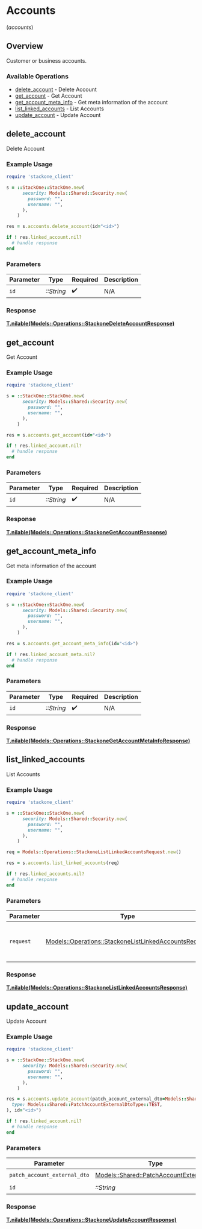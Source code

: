 # Accounts
(*accounts*)

## Overview

Customer or business accounts.

### Available Operations

* [delete_account](#delete_account) - Delete Account
* [get_account](#get_account) - Get Account
* [get_account_meta_info](#get_account_meta_info) - Get meta information of the account
* [list_linked_accounts](#list_linked_accounts) - List Accounts
* [update_account](#update_account) - Update Account

## delete_account

Delete Account

### Example Usage

```ruby
require 'stackone_client'

s = ::StackOne::StackOne.new(
      security: Models::Shared::Security.new(
        password: "",
        username: "",
      ),
    )

res = s.accounts.delete_account(id="<id>")

if ! res.linked_account.nil?
  # handle response
end

```

### Parameters

| Parameter          | Type               | Required           | Description        |
| ------------------ | ------------------ | ------------------ | ------------------ |
| `id`               | *::String*         | :heavy_check_mark: | N/A                |

### Response

**[T.nilable(Models::Operations::StackoneDeleteAccountResponse)](../../models/operations/stackonedeleteaccountresponse.md)**



## get_account

Get Account

### Example Usage

```ruby
require 'stackone_client'

s = ::StackOne::StackOne.new(
      security: Models::Shared::Security.new(
        password: "",
        username: "",
      ),
    )

res = s.accounts.get_account(id="<id>")

if ! res.linked_account.nil?
  # handle response
end

```

### Parameters

| Parameter          | Type               | Required           | Description        |
| ------------------ | ------------------ | ------------------ | ------------------ |
| `id`               | *::String*         | :heavy_check_mark: | N/A                |

### Response

**[T.nilable(Models::Operations::StackoneGetAccountResponse)](../../models/operations/stackonegetaccountresponse.md)**



## get_account_meta_info

Get meta information of the account

### Example Usage

```ruby
require 'stackone_client'

s = ::StackOne::StackOne.new(
      security: Models::Shared::Security.new(
        password: "",
        username: "",
      ),
    )

res = s.accounts.get_account_meta_info(id="<id>")

if ! res.linked_account_meta.nil?
  # handle response
end

```

### Parameters

| Parameter          | Type               | Required           | Description        |
| ------------------ | ------------------ | ------------------ | ------------------ |
| `id`               | *::String*         | :heavy_check_mark: | N/A                |

### Response

**[T.nilable(Models::Operations::StackoneGetAccountMetaInfoResponse)](../../models/operations/stackonegetaccountmetainforesponse.md)**



## list_linked_accounts

List Accounts

### Example Usage

```ruby
require 'stackone_client'

s = ::StackOne::StackOne.new(
      security: Models::Shared::Security.new(
        password: "",
        username: "",
      ),
    )

req = Models::Operations::StackoneListLinkedAccountsRequest.new()

res = s.accounts.list_linked_accounts(req)

if ! res.linked_accounts.nil?
  # handle response
end

```

### Parameters

| Parameter                                                                                                             | Type                                                                                                                  | Required                                                                                                              | Description                                                                                                           |
| --------------------------------------------------------------------------------------------------------------------- | --------------------------------------------------------------------------------------------------------------------- | --------------------------------------------------------------------------------------------------------------------- | --------------------------------------------------------------------------------------------------------------------- |
| `request`                                                                                                             | [Models::Operations::StackoneListLinkedAccountsRequest](../../models/operations/stackonelistlinkedaccountsrequest.md) | :heavy_check_mark:                                                                                                    | The request object to use for the request.                                                                            |

### Response

**[T.nilable(Models::Operations::StackoneListLinkedAccountsResponse)](../../models/operations/stackonelistlinkedaccountsresponse.md)**



## update_account

Update Account

### Example Usage

```ruby
require 'stackone_client'

s = ::StackOne::StackOne.new(
      security: Models::Shared::Security.new(
        password: "",
        username: "",
      ),
    )

res = s.accounts.update_account(patch_account_external_dto=Models::Shared::PatchAccountExternalDto.new(
  type: Models::Shared::PatchAccountExternalDtoType::TEST,
), id="<id>")

if ! res.linked_account.nil?
  # handle response
end

```

### Parameters

| Parameter                                                                                 | Type                                                                                      | Required                                                                                  | Description                                                                               |
| ----------------------------------------------------------------------------------------- | ----------------------------------------------------------------------------------------- | ----------------------------------------------------------------------------------------- | ----------------------------------------------------------------------------------------- |
| `patch_account_external_dto`                                                              | [Models::Shared::PatchAccountExternalDto](../../models/shared/patchaccountexternaldto.md) | :heavy_check_mark:                                                                        | N/A                                                                                       |
| `id`                                                                                      | *::String*                                                                                | :heavy_check_mark:                                                                        | N/A                                                                                       |

### Response

**[T.nilable(Models::Operations::StackoneUpdateAccountResponse)](../../models/operations/stackoneupdateaccountresponse.md)**

